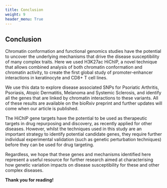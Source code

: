 ```yaml
---
title: Conclusion
weight: 9
header_menu: True
---
```


## Conclusion

Chromatin conformation and functional genomics studies have the potential to uncover the underlying mechanisms that drive the disease susceptibility of many complex traits. Here we used H3K27ac HiChIP, a novel technique that allows combined analysis of both chromatin conformation and chromatin activity, to create the first global study of promoter-enhancer interactions in keratinocyte and CD8+ T cell lines. 

We use this data to explore disease associated SNPs for Psoriatic Arthritis, Psoriasis, Atopic Dermatitis, Melanoma and Systemic Sclerosis, and identify all the genes that are linked by chromatin interactions to these variants. All of these results are available on the bioRxiv preprint and further updates will come when our article is published.

The HiChIP gene targets have the potential to be used as therapeutic targets in drug repurposing and discovery, as recently applied for other diseases. However, whilst the techniques used in this study are an important strategy to identify potential candidate genes, they require further individual experimental validation (such as genetic perturbation techniques) before they can be used for drug targeting.

Regardless, we hope that these genes and mechanisms identified here represent a useful resource for further research aimed at characterising how genetic variation impacts on disease susceptibility for these and other complex diseases. 

**Thank you for reading!**